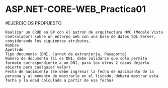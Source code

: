# ASP.NET-CORE-WEB_Practica01
#EJERCICIOS PROPUESTO

    Realizar un CRUD en C# con el patrón de arquitectura MVC (Modelo Vista Controlador) sobre un entorno web con una base de datos SQL Server, considerando los siguientes atributos.
    Nombre
    Apellido
    Tipo documento (DNI, Carnet de extranjería, Pasaporte)
    Número de documento (Si es DNI, debe validarse que solo permita formato correspondiente a un DNI, para los otros 2 casos dejarlo abierto para cualquier valor)
    Fecha de nacimiento (Se debe ingresar la fecha de nacimiento de la persona y al momento de mostrarlo en el listado, deberá mostrar esta fecha y la edad calculada a partir de esa fecha)
